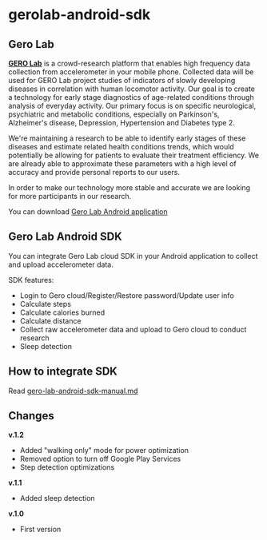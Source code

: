 gerolab-android-sdk
===================

Gero Lab
--
[<b>GERO Lab</b>](https://getgero.com) is a crowd-research platform that enables high frequency data collection from accelerometer in your mobile phone. Collected data will be used for GERO Lab project studies of indicators of slowly developing diseases in correlation with human locomotor activity.
Our goal is to create a technology for early stage diagnostics of age-related conditions through analysis of everyday activity. Our primary focus is on specific neurological, psychiatric and metabolic conditions, especially on Parkinson's, Alzheimer's disease, Depression, Hypertension and Diabetes type 2.

We're maintaining a research to be able to identify early stages of these diseases and estimate related health conditions trends, which would potentially be allowing for patients to evaluate their treatment efficiency. We are already able to approximate these parameters with a high level of accuracy and provide personal reports to our users.

In order to make our technology more stable and accurate we are looking for more participants in our research.

You can download [Gero Lab Android application](https://play.google.com/store/apps/details?id=com.getgero.gerolab)

Gero Lab Android SDK
--
You can integrate Gero Lab cloud SDK in your Android application to collect and upload accelerometer data.

SDK features:

* Login to Gero cloud/Register/Restore password/Update user info
* Calculate steps
* Calculate calories burned
* Calculate distance
* Collect raw accelerometer data and upload to Gero cloud to conduct research
* Sleep detection

How to integrate SDK
--
Read [gero-lab-android-sdk-manual.md](manual/gero-lab-android-sdk-manual.md)

Changes
--
**v.1.2**

* Added "walking only" mode for power optimization
* Removed option to turn off Google Play Services
* Step detection optimizations

**v.1.1**

* Added sleep detection

**v.1.0**

* First version
